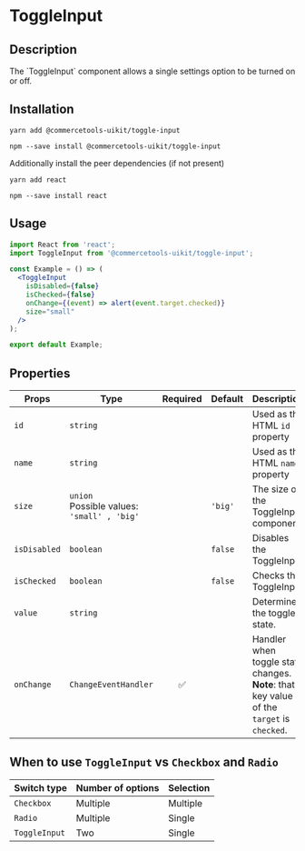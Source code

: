 <!-- THIS IS AN AUTOGENERATED FILE. DO NOT EDIT THIS FILE DIRECTLY. -->
<!-- This file is created by the `yarn generate-readme` script. -->

# ToggleInput

## Description

The \`ToggleInput\` component allows a single settings option to be turned on or off.

## Installation

```
yarn add @commercetools-uikit/toggle-input
```

```
npm --save install @commercetools-uikit/toggle-input
```

Additionally install the peer dependencies (if not present)

```
yarn add react
```

```
npm --save install react
```

## Usage

```jsx
import React from 'react';
import ToggleInput from '@commercetools-uikit/toggle-input';

const Example = () => (
  <ToggleInput
    isDisabled={false}
    isChecked={false}
    onChange={(event) => alert(event.target.checked)}
    size="small"
  />
);

export default Example;
```

## Properties

| Props        | Type                                               | Required | Default | Description                                                                                         |
| ------------ | -------------------------------------------------- | :------: | ------- | --------------------------------------------------------------------------------------------------- |
| `id`         | `string`                                           |          |         | Used as the HTML `id` property                                                                      |
| `name`       | `string`                                           |          |         | Used as the HTML `name` property                                                                    |
| `size`       | `union`<br/>Possible values:<br/>`'small' , 'big'` |          | `'big'` | The size of the ToggleInput component.                                                              |
| `isDisabled` | `boolean`                                          |          | `false` | Disables the ToggleInput                                                                            |
| `isChecked`  | `boolean`                                          |          | `false` | Checks the ToggleInput                                                                              |
| `value`      | `string`                                           |          |         | Determines the toggle state.                                                                        |
| `onChange`   | `ChangeEventHandler`                               |    ✅    |         | Handler when toggle state changes. <br/>&#xA;**Note**: that key value of the `target` is `checked`. |

## When to use `ToggleInput` vs `Checkbox` and `Radio`

| Switch type   | Number of options | Selection |
| ------------- | ----------------- | --------- |
| `Checkbox`    | Multiple          | Multiple  |
| `Radio`       | Multiple          | Single    |
| `ToggleInput` | Two               | Single    |
